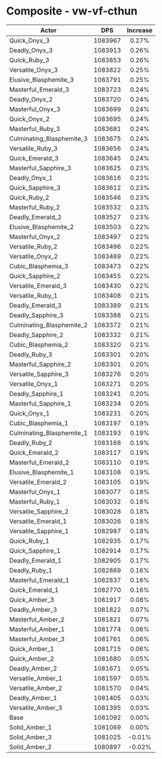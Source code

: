 # Composite - vw-vf-cthun
| Actor | DPS | Increase |
|---|:---:|:---:|
|Quick_Onyx_3|1083967|0.27%|
|Deadly_Onyx_3|1083913|0.26%|
|Quick_Ruby_3|1083853|0.26%|
|Versatile_Onyx_3|1083822|0.25%|
|Elusive_Blasphemite_3|1083791|0.25%|
|Masterful_Emerald_3|1083723|0.24%|
|Deadly_Onyx_2|1083720|0.24%|
|Masterful_Onyx_3|1083699|0.24%|
|Quick_Onyx_2|1083695|0.24%|
|Masterful_Ruby_3|1083681|0.24%|
|Culminating_Blasphemite_3|1083675|0.24%|
|Versatile_Ruby_3|1083656|0.24%|
|Quick_Emerald_3|1083645|0.24%|
|Masterful_Sapphire_3|1083625|0.23%|
|Deadly_Onyx_1|1083616|0.23%|
|Quick_Sapphire_3|1083612|0.23%|
|Quick_Ruby_2|1083546|0.23%|
|Masterful_Ruby_2|1083532|0.23%|
|Deadly_Emerald_2|1083527|0.23%|
|Elusive_Blasphemite_2|1083503|0.22%|
|Masterful_Onyx_2|1083497|0.22%|
|Versatile_Ruby_2|1083496|0.22%|
|Versatile_Onyx_2|1083489|0.22%|
|Cubic_Blasphemia_3|1083473|0.22%|
|Quick_Sapphire_2|1083455|0.22%|
|Versatile_Emerald_3|1083430|0.22%|
|Versatile_Ruby_1|1083408|0.21%|
|Deadly_Emerald_3|1083389|0.21%|
|Deadly_Sapphire_3|1083388|0.21%|
|Culminating_Blasphemite_2|1083372|0.21%|
|Deadly_Sapphire_2|1083332|0.21%|
|Cubic_Blasphemia_2|1083320|0.21%|
|Deadly_Ruby_3|1083301|0.20%|
|Masterful_Sapphire_2|1083301|0.20%|
|Versatile_Sapphire_3|1083276|0.20%|
|Versatile_Onyx_1|1083271|0.20%|
|Deadly_Sapphire_1|1083241|0.20%|
|Masterful_Sapphire_1|1083234|0.20%|
|Quick_Onyx_1|1083231|0.20%|
|Cubic_Blasphemia_1|1083197|0.19%|
|Culminating_Blasphemite_1|1083193|0.19%|
|Deadly_Ruby_2|1083168|0.19%|
|Quick_Emerald_2|1083117|0.19%|
|Masterful_Emerald_2|1083110|0.19%|
|Elusive_Blasphemite_1|1083108|0.19%|
|Versatile_Emerald_2|1083105|0.19%|
|Masterful_Onyx_1|1083077|0.18%|
|Masterful_Ruby_1|1083032|0.18%|
|Versatile_Sapphire_2|1083028|0.18%|
|Versatile_Emerald_1|1083026|0.18%|
|Versatile_Sapphire_1|1082987|0.18%|
|Quick_Ruby_1|1082935|0.17%|
|Quick_Sapphire_1|1082914|0.17%|
|Deadly_Emerald_1|1082905|0.17%|
|Deadly_Ruby_1|1082869|0.16%|
|Masterful_Emerald_1|1082837|0.16%|
|Quick_Emerald_1|1082770|0.16%|
|Quick_Amber_3|1081917|0.08%|
|Deadly_Amber_3|1081822|0.07%|
|Masterful_Amber_2|1081821|0.07%|
|Masterful_Amber_1|1081774|0.06%|
|Masterful_Amber_3|1081761|0.06%|
|Quick_Amber_1|1081715|0.06%|
|Quick_Amber_2|1081680|0.05%|
|Deadly_Amber_2|1081671|0.05%|
|Versatile_Amber_1|1081597|0.05%|
|Versatile_Amber_2|1081570|0.04%|
|Deadly_Amber_1|1081405|0.03%|
|Versatile_Amber_3|1081395|0.03%|
|Base|1081092|0.00%|
|Solid_Amber_1|1081069|0.00%|
|Solid_Amber_3|1081025|-0.01%|
|Solid_Amber_2|1080897|-0.02%|
